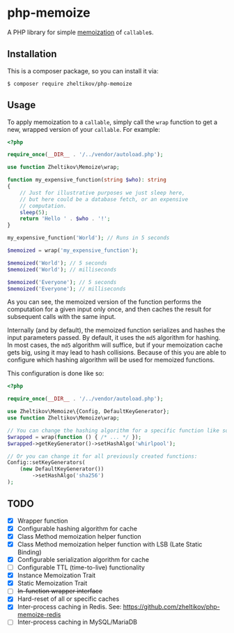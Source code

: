 # php-memoize

A PHP library for simple [memoization](https://en.wikipedia.org/wiki/Memoization) of `callable`s.

## Installation

This is a composer package, so you can install it via:

```shell
$ composer require zheltikov/php-memoize
```

## Usage

To apply memoization to a `callable`, simply call the `wrap` function to get a new, wrapped version of your `callable`.
For example:

```php
<?php

require_once(__DIR__ . '/../vendor/autoload.php');

use function Zheltikov\Memoize\wrap;

function my_expensive_function(string $who): string
{
    // Just for illustrative purposes we just sleep here,
    // but here could be a database fetch, or an expensive
    // computation.
    sleep(5);
    return 'Hello ' . $who . '!';
}

my_expensive_function('World'); // Runs in 5 seconds

$memoized = wrap('my_expensive_function');

$memoized('World'); // 5 seconds
$memoized('World'); // milliseconds

$memoized('Everyone'); // 5 seconds
$memoized('Everyone'); // milliseconds

```

As you can see, the memoized version of the function performs the computation for a given input only once, and then
caches the result for subsequent calls with the same input.

Internally (and by default), the memoized function serializes and hashes the input parameters passed. By default, it
uses the `md5` algorithm for hashing. In most cases, the `md5` algorithm will suffice, but if your memoization cache
gets big, using it may lead to hash collisions. Because of this you are able to configure which hashing algorithm will
be used for memoized functions.

This configuration is done like so:

```php
<?php

require_once(__DIR__ . '/../vendor/autoload.php');

use Zheltikov\Memoize\{Config, DefaultKeyGenerator};
use function Zheltikov\Memoize\wrap;

// You can change the hashing algorithm for a specific function like so:
$wrapped = wrap(function () { /* ... */ });
$wrapped->getKeyGenerator()->setHashAlgo('whirlpool');

// Or you can change it for all previously created functions:
Config::setKeyGenerators(
    (new DefaultKeyGenerator())
        ->setHashAlgo('sha256')
);

```

## TODO

- [x] Wrapper function
- [x] Configurable hashing algorithm for cache
- [X] Class Method memoization helper function
- [X] Class Method memoization helper function with LSB (Late Static Binding)
- [X] Configurable serialization algorithm for cache
- [ ] Configurable TTL (time-to-live) functionality
- [X] Instance Memoization Trait
- [X] Static Memoization Trait
- [ ] <del>In-function wrapper interface</del>
- [X] Hard-reset of all or specific caches
- [X] Inter-process caching in Redis. See: <https://github.com/zheltikov/php-memoize-redis>
- [ ] Inter-process caching in MySQL/MariaDB
